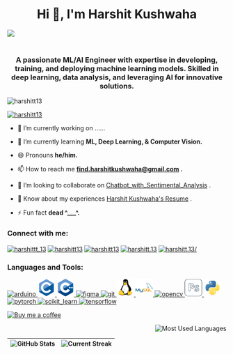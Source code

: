 <h1 align="center">Hi 👋, I'm Harshit Kushwaha</h1>

<img src="https://github.com/Anmol-Baranwal/Cool-GIFs-For-GitHub/assets/74038190/0c7eb6ed-663b-4ce4-bfbd-18239a38ba1b" width="950">
<br><br>

<h3 align="center">A passionate ML/AI Engineer with expertise in developing, training, and deploying machine learning models. Skilled in deep learning, data analysis, and leveraging AI for innovative solutions.</h3>

<p align="left"> <img src="https://komarev.com/ghpvc/?username=harshitt13&label=Profile%20views&color=8978de&style=flat" alt="harshitt13" /> </p>

<p align="left"> <a href="https://github.com/ryo-ma/github-profile-trophy"><img src="https://github-profile-trophy.vercel.app/?username=harshitt13" alt="harshitt13" /></a> </p>

- 🔭 I’m currently working on ......

- 🌱 I’m currently learning **ML, Deep Learning, & Computer Vision.**

- 😄 Pronouns **he/him.**

- 📫 How to reach me **find.harshitkushwaha@gmail.com .**

- 👯 I’m looking to collaborate on [Chatbot_with_Sentimental_Analysis](https://github.com/harshitt13/Chatbot_with_Sentimental_Analysis) .

- 📄 Know about my experiences [Harshit Kushwaha's Resume](https://1drv.ms/w/s!An1qN6aLBOCHhYx8drGUNKpLLTNOEQ?e=hOJRKI) .

- ⚡ Fun fact **dead ^___^.**

<h3 align="left">Connect with me:</h3>
<p align="left">
<a href="https://twitter.com/harshittt_13" target="blank"><img align="center" src="https://raw.githubusercontent.com/rahuldkjain/github-profile-readme-generator/master/src/images/icons/Social/twitter.svg" alt="harshittt_13" height="30" width="40" /></a>
<a href="https://linkedin.com/in/harshitt13" target="blank"><img align="center" src="https://raw.githubusercontent.com/rahuldkjain/github-profile-readme-generator/master/src/images/icons/Social/linked-in-alt.svg" alt="harshitt13" height="30" width="40" /></a>
<a href="https://kaggle.com/harshitt13" target="blank"><img align="center" src="https://raw.githubusercontent.com/rahuldkjain/github-profile-readme-generator/master/src/images/icons/Social/kaggle.svg" alt="harshitt13" height="30" width="40" /></a>
<a href="https://fb.com/harshitt.13" target="blank"><img align="center" src="https://raw.githubusercontent.com/rahuldkjain/github-profile-readme-generator/master/src/images/icons/Social/facebook.svg" alt="harshitt.13" height="30" width="40" /></a>
<a href="https://instagram.com/harshitt.13/" target="blank"><img align="center" src="https://raw.githubusercontent.com/rahuldkjain/github-profile-readme-generator/master/src/images/icons/Social/instagram.svg" alt="harshitt.13/" height="30" width="40" /></a>
</p>

<h3 align="left">Languages and Tools:</h3>
<p align="left"> <a href="https://www.arduino.cc/" target="_blank" rel="noreferrer"> <img src="https://cdn.worldvectorlogo.com/logos/arduino-1.svg" alt="arduino" width="40" height="40"/> </a> <a href="https://www.cprogramming.com/" target="_blank" rel="noreferrer"> <img src="https://raw.githubusercontent.com/devicons/devicon/master/icons/c/c-original.svg" alt="c" width="40" height="40"/> </a> <a href="https://www.w3schools.com/cpp/" target="_blank" rel="noreferrer"> <img src="https://raw.githubusercontent.com/devicons/devicon/master/icons/cplusplus/cplusplus-original.svg" alt="cplusplus" width="40" height="40"/> </a> <a href="https://www.figma.com/" target="_blank" rel="noreferrer"> <img src="https://www.vectorlogo.zone/logos/figma/figma-icon.svg" alt="figma" width="40" height="40"/> </a> <a href="https://git-scm.com/" target="_blank" rel="noreferrer"> <img src="https://www.vectorlogo.zone/logos/git-scm/git-scm-icon.svg" alt="git" width="40" height="40"/> </a> <a href="https://www.linux.org/" target="_blank" rel="noreferrer"> <img src="https://raw.githubusercontent.com/devicons/devicon/master/icons/linux/linux-original.svg" alt="linux" width="40" height="40"/> </a> <a href="https://www.mysql.com/" target="_blank" rel="noreferrer"> <img src="https://raw.githubusercontent.com/devicons/devicon/master/icons/mysql/mysql-original-wordmark.svg" alt="mysql" width="40" height="40"/> </a> <a href="https://opencv.org/" target="_blank" rel="noreferrer"> <img src="https://www.vectorlogo.zone/logos/opencv/opencv-icon.svg" alt="opencv" width="40" height="40"/> </a> <a href="https://www.photoshop.com/en" target="_blank" rel="noreferrer"> <img src="https://raw.githubusercontent.com/devicons/devicon/master/icons/photoshop/photoshop-line.svg" alt="photoshop" width="40" height="40"/> </a> <a href="https://www.python.org" target="_blank" rel="noreferrer"> <img src="https://raw.githubusercontent.com/devicons/devicon/master/icons/python/python-original.svg" alt="python" width="40" height="40"/> </a> <a href="https://pytorch.org/" target="_blank" rel="noreferrer"> <img src="https://www.vectorlogo.zone/logos/pytorch/pytorch-icon.svg" alt="pytorch" width="40" height="40"/> </a> <a href="https://scikit-learn.org/" target="_blank" rel="noreferrer"> <img src="https://upload.wikimedia.org/wikipedia/commons/0/05/Scikit_learn_logo_small.svg" alt="scikit_learn" width="40" height="40"/> </a> <a href="https://www.tensorflow.org" target="_blank" rel="noreferrer"> <img src="https://www.vectorlogo.zone/logos/tensorflow/tensorflow-icon.svg" alt="tensorflow" width="40" height="40"/> </a> </p>

<a href="https://ko-fi.com/harshitkushwaha">
    <img src="https://cdn.ko-fi.com/cdn/kofi3.png?v=3" height="50" width="210" alt="Buy me a coffee" />
</a>

<p align="right">
    <img src="https://github-readme-stats.vercel.app/api/top-langs?username=harshitt13&show_icons=true&theme=dark&locale=en&layout=compact" alt="Most Used Languages" />
</p>

| ![GitHub Stats](https://github-readme-stats.vercel.app/api?username=harshitt13&show_icons=true&theme=dark&locale=en) | ![Current Streak](https://github-readme-streak-stats.herokuapp.com/?user=harshitt13&theme=dark) |
|-------------------------------------------------------------------------------------------------|-----------------------------------------------------------------------------------------|
